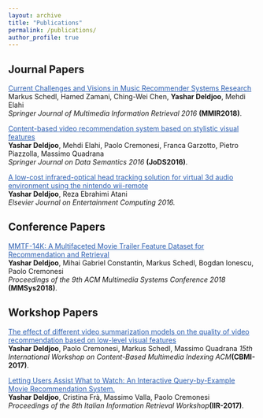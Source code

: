 ```yaml
---
layout: archive
title: "Publications"
permalink: /publications/
author_profile: true
---
```


<h2>Journal Papers</h2>

<a href="https://yasdel.github.io/publication/JoDS16" style="color: #2A5DB0">Current Challenges and Visions in Music Recommender Systems Research</a><br>Markus Schedl, Hamed Zamani, Ching-Wei Chen, <b>Yashar Deldjoo</b>, Mehdi Elahi <i><br> Springer Journal of Multimedia Information Retrieval 2016 </i><b>(MMIR2018)</b>.

<a href="https://yasdel.github.io/publication/JoDS16" style="color: #2A5DB0">Content-based video recommendation system based on stylistic visual features</a><br><b>Yashar Deldjoo</b>, Mehdi Elahi, Paolo Cremonesi, Franca Garzotto, Pietro Piazzolla, Massimo Quadrana <br> <i> Springer Journal on Data Semantics 2016 </i><b>(JoDS2016)</b>.

<a href="https://yasdel.github.io/publication/JoDS16" style="color: #2A5DB0">A low-cost infrared-optical head tracking solution for virtual 3d audio environment using the nintendo wii-remote</a><br><b>Yashar Deldjoo</b>, Reza Ebrahimi Atani <br><i> Elsevier Journal on Entertainment Computing 2016.</i>


<h2>Conference Papers</h2>

<a href="https://yasdel.github.io/publication/JoDS16" style="color: #2A5DB0">MMTF-14K: A Multifaceted Movie Trailer Feature Dataset for Recommendation and Retrieval</a><br><b>Yashar Deldjoo</b>, Mihai Gabriel Constantin, Markus Schedl, Bogdan Ionescu, Paolo Cremonesi <br><i> Proceedings of the 9th ACM Multimedia Systems Conference 2018 </i><b>(MMSys2018)</b>.



<h2>Workshop Papers</h2>

<a href="https://yasdel.github.io/publication/JoDS16" style="color: #2A5DB0">The effect of different video summarization models on the quality of video recommendation based on low-level visual features</a><br><b>Yashar Deldjoo</b>, Paolo Cremonesi, Markus Schedl, Massimo Quadrana <i> 15th International Workshop on Content-Based Multimedia Indexing ACM</i><b>(CBMI-2017)</b>.

<a href="https://yasdel.github.io/publication/JoDS16" style="color: #2A5DB0">Letting Users Assist What to Watch: An Interactive Query-by-Example Movie Recommendation System.</a><br><b>Yashar Deldjoo</b>, Cristina Frà, Massimo Valla, Paolo Cremonesi <i> <br> Proceedings of the 8th Italian Information Retrieval Workshop</i><b>(IIR-2017)</b>.




